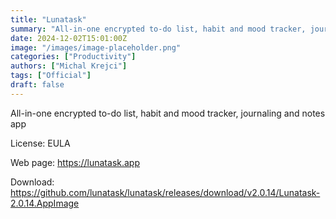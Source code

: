 ```yaml
---
title: "Lunatask"
summary: "All-in-one encrypted to-do list, habit and mood tracker, journaling and notes app"
date: 2024-12-02T15:01:00Z
image: "/images/image-placeholder.png"
categories: ["Productivity"]
authors: ["Michal Krejci"]
tags: ["Official"]
draft: false
---
```


All-in-one encrypted to-do list, habit and mood tracker, journaling and notes app

License: EULA

Web page: <https://lunatask.app>  

Download: <https://github.com/lunatask/lunatask/releases/download/v2.0.14/Lunatask-2.0.14.AppImage>
